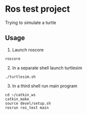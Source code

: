 # Ros test project

Trying to simulate a turtle

## Usage

1. Launch roscore
```shell
roscore
```

2. In a separate shell launch turtlesim
```shell
./turtlesim.sh
```

3. In a third shell run main program
```shell
cd ~/catkin_ws
catkin_make
source devel/setup.sh
rosrun ros_test main
```